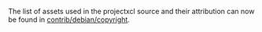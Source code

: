 The list of assets used in the projectxcl source and their attribution can now be found in [contrib/debian/copyright](../contrib/debian/copyright).
